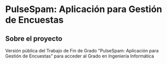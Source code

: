 # PulseSpam: Aplicación para Gestión de Encuestas

## Sobre el proyecto

Versión pública del Trabajo de Fin de Grado "PulseSpam: Aplicación para Gestión de Encuestas" para acceder al Grado en Ingeniería Informática
